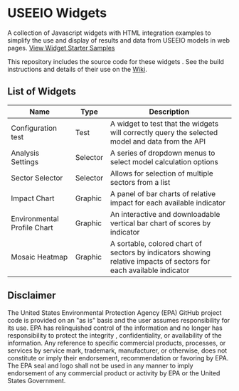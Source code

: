# USEEIO Widgets

A collection of Javascript widgets with HTML integration examples
to simplify the use and display of results and data from USEEIO models
in web pages. [View Widget Starter Samples](https://useeiowidgets.imfast.io/)

This repository includes the source code for these widgets 
. See the build instructions and details of their use on the [Wiki](https://github.com/USEPA/useeio-widgets/wiki/).

## List of Widgets

|Name|Type|Description|
|---|---|---|
| Configuration test | Test| A widget to test that the widgets will correctly query the selected model and data from the API |
| Analysis Settings | Selector| A series of dropdown menus to select model calculation options|
| Sector Selector | Selector| Allows for selection of multiple sectors from a list|
| Impact Chart| Graphic| A panel of bar charts of relative impact for each available indicator|
| Environmental Profile Chart| Graphic| An interactive and downloadable vertical bar chart of scores by indicator|
| Mosaic Heatmap| Graphic| A sortable, colored chart of sectors by indicators showing relative impacts of sectors for each available indicator|

## Disclaimer

The United States Environmental Protection Agency (EPA) GitHub project code is provided on an "as is" basis
and the user assumes responsibility for its use.  EPA has relinquished control of the information and no longer
has responsibility to protect the integrity , confidentiality, or availability of the information.  Any
reference to specific commercial products, processes, or services by service mark, trademark, manufacturer,
or otherwise, does not constitute or imply their endorsement, recommendation or favoring by EPA.  The EPA seal
and logo shall not be used in any manner to imply endorsement of any commercial product or activity by EPA or
the United States Government.
